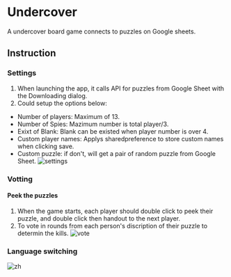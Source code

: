# Undercover
A undercover board game connects to puzzles on Google sheets.

## Instruction

### Settings
1. When launching the app, it calls API for puzzles from Google Sheet with the Downloading dialog.
2. Could setup the options below:
* Number of players: Maximum of 13.
* Number of Spies: Mazimum number is total player/3.
* Exixt of Blank: Blank can be existed when player number is over 4.
* Custom player names: Applys sharedpreference to store custom names when clicking save.
* Custom puzzle: if don't, will get a pair of random puzzle from Google Sheet.
![settings](https://github.com/worksB-collab/Undercover/blob/master/Indication%20Images/setting-min.gif)

### Votting
#### Peek the puzzles
1. When the game starts, each player should double click to peek their puzzle, and double click then handout to the next player.
2. To vote in rounds from each person's discription of their puzzle to determin the kills.
![vote](https://github.com/worksB-collab/Undercover/blob/master/Indication%20Images/vote-min.gif)

### Language switching
![zh](https://github.com/worksB-collab/Undercover/blob/master/Indication%20Images/zh.gif)
